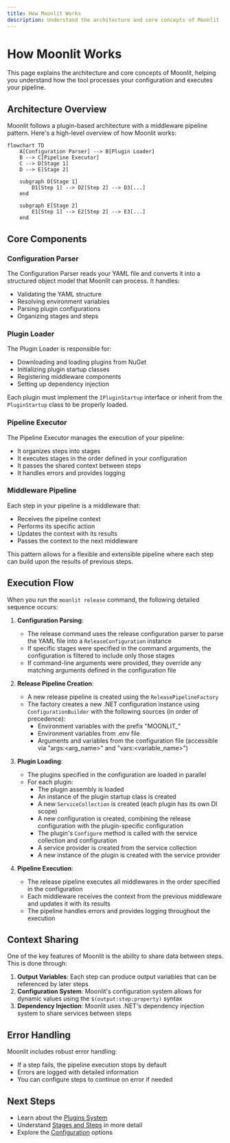 ```yaml
---
title: How Moonlit Works
description: Understand the architecture and core concepts of Moonlit
---
```


# How Moonlit Works

This page explains the architecture and core concepts of Moonlit, helping you understand how the tool processes your configuration and executes your pipeline.

## Architecture Overview

Moonlit follows a plugin-based architecture with a middleware pipeline pattern. Here's a high-level overview of how Moonlit works:

```mermaid
flowchart TD
    A[Configuration Parser] --> B[Plugin Loader]
    B --> C[Pipeline Executor]
    C --> D[Stage 1]
    D --> E[Stage 2]

    subgraph D[Stage 1]
        D1[Step 1] --> D2[Step 2] --> D3[...]
    end

    subgraph E[Stage 2]
        E1[Step 1] --> E2[Step 2] --> E3[...]
    end
```

## Core Components

### Configuration Parser

The Configuration Parser reads your YAML file and converts it into a structured object model that Moonlit can process. It handles:

- Validating the YAML structure
- Resolving environment variables
- Parsing plugin configurations
- Organizing stages and steps

### Plugin Loader

The Plugin Loader is responsible for:

- Downloading and loading plugins from NuGet
- Initializing plugin startup classes
- Registering middleware components
- Setting up dependency injection

Each plugin must implement the `IPluginStartup` interface or inherit from the `PluginStartup` class to be properly loaded.

### Pipeline Executor

The Pipeline Executor manages the execution of your pipeline:

- It organizes steps into stages
- It executes stages in the order defined in your configuration
- It passes the shared context between steps
- It handles errors and provides logging

### Middleware Pipeline

Each step in your pipeline is a middleware that:

- Receives the pipeline context
- Performs its specific action
- Updates the context with its results
- Passes the context to the next middleware

This pattern allows for a flexible and extensible pipeline where each step can build upon the results of previous steps.

## Execution Flow

When you run the `moonlit release` command, the following detailed sequence occurs:

1. **Configuration Parsing**:
   - The release command uses the release configuration parser to parse the YAML file into a `ReleaseConfiguration` instance
   - If specific stages were specified in the command arguments, the configuration is filtered to include only those stages
   - If command-line arguments were provided, they override any matching arguments defined in the configuration file

2. **Release Pipeline Creation**:
   - A new release pipeline is created using the `ReleasePipelineFactory`
   - The factory creates a new .NET configuration instance using `ConfigurationBuilder` with the following sources (in order of precedence):
     - Environment variables with the prefix "MOONLIT_"
     - Environment variables from .env file
     - Arguments and variables from the configuration file (accessible via "args:<arg_name>" and "vars:<variable_name>")

3. **Plugin Loading**:
   - The plugins specified in the configuration are loaded in parallel
   - For each plugin:
     - The plugin assembly is loaded
     - An instance of the plugin startup class is created
     - A new `ServiceCollection` is created (each plugin has its own DI scope)
     - A new configuration is created, combining the release configuration with the plugin-specific configuration
     - The plugin's `Configure` method is called with the service collection and configuration
     - A service provider is created from the service collection
     - A new instance of the plugin is created with the service provider

4. **Pipeline Execution**:
   - The release pipeline executes all middlewares in the order specified in the configuration
   - Each middleware receives the context from the previous middleware and updates it with its results
   - The pipeline handles errors and provides logging throughout the execution

## Context Sharing

One of the key features of Moonlit is the ability to share data between steps. This is done through:

1. **Output Variables**: Each step can produce output variables that can be referenced by later steps
2. **Configuration System**: Moonlit's configuration system allows for dynamic values using the `$(output:step:property)` syntax
3. **Dependency Injection**: Moonlit uses .NET's dependency injection system to share services between steps

## Error Handling

Moonlit includes robust error handling:

- If a step fails, the pipeline execution stops by default
- Errors are logged with detailed information
- You can configure steps to continue on error if needed

## Next Steps

- Learn about the [Plugins System](./plugins.md)
- Understand [Stages and Steps](./stages-steps.md) in more detail
- Explore the [Configuration](./configuration.md) options
